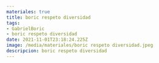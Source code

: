 ```yaml
---
materiales: true
title: boric respeto diversidad
tags:
- GabrielBoric
- boric respeto diversidad
date: 2021-11-01T23:18:24.225Z
image: /media/materiales/boric respeto diversidad.jpeg
descripcion: boric respeto diversidad
---
```

